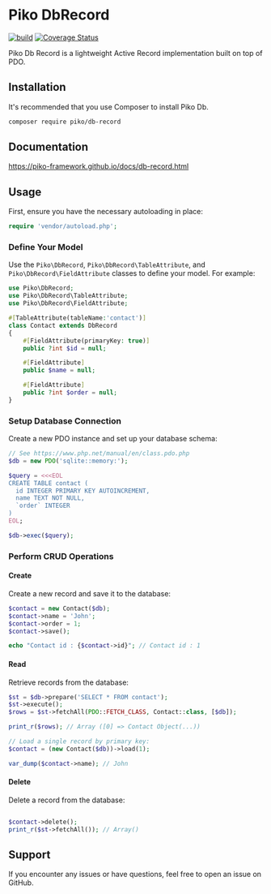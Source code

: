 # Piko DbRecord

[![build](https://github.com/piko-framework/db-record/actions/workflows/php.yml/badge.svg)](https://github.com/piko-framework/db-record/actions/workflows/php.yml)
[![Coverage Status](https://coveralls.io/repos/github/piko-framework/db-record/badge.svg?branch=main)](https://coveralls.io/github/piko-framework/db-record?branch=main)

Piko Db Record is a lightweight Active Record implementation built on top of PDO.

## Installation

It's recommended that you use Composer to install Piko Db.

```bash
composer require piko/db-record
```

## Documentation

https://piko-framework.github.io/docs/db-record.html

## Usage

First, ensure you have the necessary autoloading in place:

```php
require 'vendor/autoload.php';
```

### Define Your Model

Use the `Piko\DbRecord`, `Piko\DbRecord\TableAttribute`, and `Piko\DbRecord\FieldAttribute` classes to define your model. For example:

```php
use Piko\DbRecord;
use Piko\DbRecord\TableAttribute;
use Piko\DbRecord\FieldAttribute;

#[TableAttribute(tableName:'contact')]
class Contact extends DbRecord
{
    #[FieldAttribute(primaryKey: true)]
    public ?int $id = null;

    #[FieldAttribute]
    public $name = null;

    #[FieldAttribute]
    public ?int $order = null;
}

```

### Setup Database Connection

Create a new PDO instance and set up your database schema:

```php
// See https://www.php.net/manual/en/class.pdo.php
$db = new PDO('sqlite::memory:');

$query = <<<EOL
CREATE TABLE contact (
  id INTEGER PRIMARY KEY AUTOINCREMENT,
  name TEXT NOT NULL,
  `order` INTEGER
)
EOL;

$db->exec($query);
```

### Perform CRUD Operations

#### Create

Create a new record and save it to the database:

```php
$contact = new Contact($db);
$contact->name = 'John';
$contact->order = 1;
$contact->save();

echo "Contact id : {$contact->id}"; // Contact id : 1
```

#### Read

Retrieve records from the database:

```php
$st = $db->prepare('SELECT * FROM contact');
$st->execute();
$rows = $st->fetchAll(PDO::FETCH_CLASS, Contact::class, [$db]);

print_r($rows); // Array ([0] => Contact Object(...))

// Load a single record by primary key:
$contact = (new Contact($db))->load(1);

var_dump($contact->name); // John
```

#### Delete

Delete a record from the database:

```php

$contact->delete();
print_r($st->fetchAll()); // Array()
```

## Support

If you encounter any issues or have questions, feel free to open an issue on GitHub.

